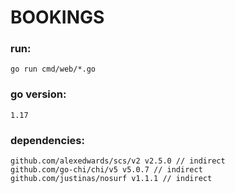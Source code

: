 # BOOKINGS

### run:
``` go run cmd/web/*.go ```

### go version:
    1.17

### dependencies:
    github.com/alexedwards/scs/v2 v2.5.0 // indirect
    github.com/go-chi/chi/v5 v5.0.7 // indirect
    github.com/justinas/nosurf v1.1.1 // indirect
